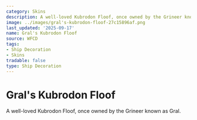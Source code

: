 ```yaml
---
category: Skins
description: A well-loved Kubrodon Floof, once owned by the Grineer known as Gral.
image: ../images/gral's-kubrodon-floof-27c15896af.png
last_updated: '2025-09-17'
name: Gral's Kubrodon Floof
source: WFCD
tags:
- Ship Decoration
- Skins
tradable: false
type: Ship Decoration
---
```


# Gral's Kubrodon Floof

A well-loved Kubrodon Floof, once owned by the Grineer known as Gral.


